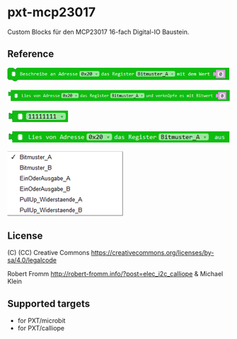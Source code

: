 # pxt-mcp23017

Custom Blocks für den MCP23017 16-fach Digital-IO Baustein.


## Reference
![](https://github.com/MKleinSB/pxt-MCP23017/blob/master/1.png) 

![](https://github.com/MKleinSB/pxt-MCP23017/blob/master/2.png) 

![](https://github.com/MKleinSB/pxt-MCP23017/blob/master/3.png) 

![](https://github.com/MKleinSB/pxt-MCP23017/blob/master/4.png) 

![](https://github.com/MKleinSB/pxt-MCP23017/blob/master/5.png) 

## License

(C) (CC) Creative Commons https://creativecommons.org/licenses/by-sa/4.0/legalcode

Robert Fromm http://robert-fromm.info/?post=elec_i2c_calliope & Michael Klein


## Supported targets

* for PXT/microbit
* for PXT/calliope

